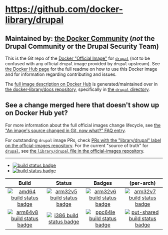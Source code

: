 # https://github.com/docker-library/drupal

## Maintained by: [the Docker Community](https://github.com/docker-library/drupal) (*not* the Drupal Community or the Drupal Security Team)

This is the Git repo of the [Docker "Official Image"](https://github.com/docker-library/official-images#what-are-official-images) for [`drupal`](https://hub.docker.com/_/drupal/) (not to be confused with any official `drupal` image provided by `drupal` upstream). See [the Docker Hub page](https://hub.docker.com/_/drupal/) for the full readme on how to use this Docker image and for information regarding contributing and issues.

The [full image description on Docker Hub](https://hub.docker.com/_/drupal/) is generated/maintained over in [the docker-library/docs repository](https://github.com/docker-library/docs), specifically in [the `drupal` directory](https://github.com/docker-library/docs/tree/master/drupal).

## See a change merged here that doesn't show up on Docker Hub yet?

For more information about the full official images change lifecycle, see [the "An image's source changed in Git, now what?" FAQ entry](https://github.com/docker-library/faq#an-images-source-changed-in-git-now-what).

For outstanding `drupal` image PRs, check [PRs with the "library/drupal" label on the official-images repository](https://github.com/docker-library/official-images/labels/library%2Fdrupal). For the current "source of truth" for [`drupal`](https://hub.docker.com/_/drupal/), see [the `library/drupal` file in the official-images repository](https://github.com/docker-library/official-images/blob/master/library/drupal).

---

-	[![build status badge](https://img.shields.io/travis/docker-library/drupal/master.svg?label=Travis%20CI)](https://travis-ci.org/docker-library/drupal/branches)
-	[![build status badge](https://img.shields.io/jenkins/s/https/doi-janky.infosiftr.net/job/update.sh/job/drupal.svg?label=Automated%20update.sh)](https://doi-janky.infosiftr.net/job/update.sh/job/drupal)

| Build | Status | Badges | (per-arch) |
|:-:|:-:|:-:|:-:|
| [![amd64 build status badge](https://img.shields.io/jenkins/s/https/doi-janky.infosiftr.net/job/multiarch/job/amd64/job/drupal.svg?label=amd64)](https://doi-janky.infosiftr.net/job/multiarch/job/amd64/job/drupal) | [![arm32v5 build status badge](https://img.shields.io/jenkins/s/https/doi-janky.infosiftr.net/job/multiarch/job/arm32v5/job/drupal.svg?label=arm32v5)](https://doi-janky.infosiftr.net/job/multiarch/job/arm32v5/job/drupal) | [![arm32v6 build status badge](https://img.shields.io/jenkins/s/https/doi-janky.infosiftr.net/job/multiarch/job/arm32v6/job/drupal.svg?label=arm32v6)](https://doi-janky.infosiftr.net/job/multiarch/job/arm32v6/job/drupal) | [![arm32v7 build status badge](https://img.shields.io/jenkins/s/https/doi-janky.infosiftr.net/job/multiarch/job/arm32v7/job/drupal.svg?label=arm32v7)](https://doi-janky.infosiftr.net/job/multiarch/job/arm32v7/job/drupal) |
| [![arm64v8 build status badge](https://img.shields.io/jenkins/s/https/doi-janky.infosiftr.net/job/multiarch/job/arm64v8/job/drupal.svg?label=arm64v8)](https://doi-janky.infosiftr.net/job/multiarch/job/arm64v8/job/drupal) | [![i386 build status badge](https://img.shields.io/jenkins/s/https/doi-janky.infosiftr.net/job/multiarch/job/i386/job/drupal.svg?label=i386)](https://doi-janky.infosiftr.net/job/multiarch/job/i386/job/drupal) | [![ppc64le build status badge](https://img.shields.io/jenkins/s/https/doi-janky.infosiftr.net/job/multiarch/job/ppc64le/job/drupal.svg?label=ppc64le)](https://doi-janky.infosiftr.net/job/multiarch/job/ppc64le/job/drupal) | [![put-shared build status badge](https://img.shields.io/jenkins/s/https/doi-janky.infosiftr.net/job/put-shared/job/light/job/drupal.svg?label=put-shared)](https://doi-janky.infosiftr.net/job/put-shared/job/light/job/drupal) |

<!-- THIS FILE IS GENERATED BY https://github.com/docker-library/docs/blob/master/generate-repo-stub-readme.sh -->
